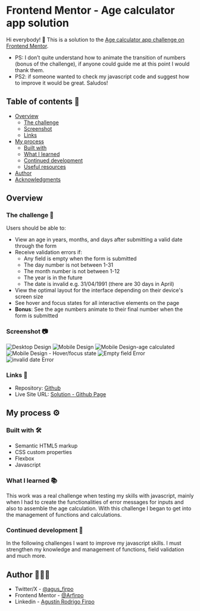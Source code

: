 # Frontend Mentor - Age calculator app solution

Hi everybody! 👋
This is a solution to the [Age calculator app challenge on Frontend Mentor](https://www.frontendmentor.io/challenges/age-calculator-app-dF9DFFpj-Q).

- PS:  I don’t quite understand how to animate the transition of numbers (bonus of the challenge), if anyone could guide me at this point I would thank them.
- PS2: if someone wanted to check my javascript code and suggest how to improve it would be great.
Saludos!

## Table of contents  🧾

- [Overview](#overview)
  - [The challenge](#the-challenge)
  - [Screenshot](#screenshot)
  - [Links](#links)
- [My process](#my-process)
  - [Built with](#built-with)
  - [What I learned](#what-i-learned)
  - [Continued development](#continued-development)
  - [Useful resources](#useful-resources)
- [Author](#author)
- [Acknowledgments](#acknowledgments)

## Overview

### The challenge  🎯

Users should be able to:

- View an age in years, months, and days after submitting a valid date through the form
- Receive validation errors if:
  - Any field is empty when the form is submitted
  - The day number is not between 1-31
  - The month number is not between 1-12
  - The year is in the future
  - The date is invalid e.g. 31/04/1991 (there are 30 days in April)
- View the optimal layout for the interface depending on their device's screen size
- See hover and focus states for all interactive elements on the page
- **Bonus**: See the age numbers animate to their final number when the form is submitted

### Screenshot 📷

![Desktop Design](./assets/images/desktop-design.jpg)
![Mobile Design](./assets/images/mobile-design.jpg)
![Mobile Design-age calculated](./assets/images/md-calculator.jpg)
![Mobile Design - Hover/focus state](./assets/images/md-hover-state.jpg)
![Empty field Error](./assets/images/md-empty-field-error.jpg)
![invalid date Error](./assets/images/md-error-date.jpg)

### Links 🔗

- Repository: [Github](https://github.com/Arfirpo/age-calculator-app-main)
- Live Site URL: [Solution - Github Page](https://arfirpo.github.io/age-calculator-app-main/)

## My process ⚙️

### Built with 🛠️

- Semantic HTML5 markup
- CSS custom properties
- Flexbox
- Javascript

### What I learned 📚

This work was a real challenge when testing my skills with javascript, mainly when I had to create the functionalities of error messages for inputs and also to assemble the age calculation.
With this challenge I began to get into the management of functions and calculations.

### Continued development 🔨

In the following challenges I want to improve my javascript skills.
I must strengthen my knowledge and management of functions, field validation and much more.

## Author 🙋🏻‍♂️

- Twitter/X - [@agus_firpo](https://twitter.com/agus_firpo)
- Frontend Mentor - [@Arfirpo](https://www.frontendmentor.io/profile/Arfirpo)
- Linkedin - [Agustín Rodrigo Firpo](https://www.linkedin.com/in/agustin-rodrigo-firpo-0aa86697/)
